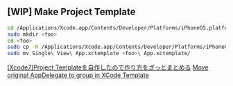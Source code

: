 ## [WIP] Make Project Template

```sh
cd /Applications/Xcode.app/Contents/Developer/Platforms/iPhoneOS.platform/Developer/Library/Xcode/Templates/Project\ Templates/
sudo mkdir <foo>
cd <foo>
sudo cp -R /Applications/Xcode.app/Contents/Developer/Platforms/iPhoneOS.platform/Developer/Library/Xcode/Templates/Project\ Templates/iOS/Application/{Cocoa\ Touch\ App\ Base.xctemplate,Storyboard\ App.xctemplate,Single\ View\ App.xctemplate} .
sudo mv Single\ View\ App.xctemplate <foo>\ App.xctemplate/
```

[[Xcode7]Project Templateを自作したので作り方をざっとまとめる](https://qiita.com/krimpedance/items/abf6c4da74e5729b427d)
[Move original AppDelegate to group in XCode Template](https://stackoverflow.com/questions/27250015/move-original-appdelegate-to-group-in-xcode-template)
